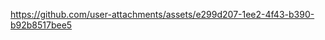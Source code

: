 <!-- Uploading "tp1.mp4"... -->


https://github.com/user-attachments/assets/e299d207-1ee2-4f43-b390-b92b8517bee5

